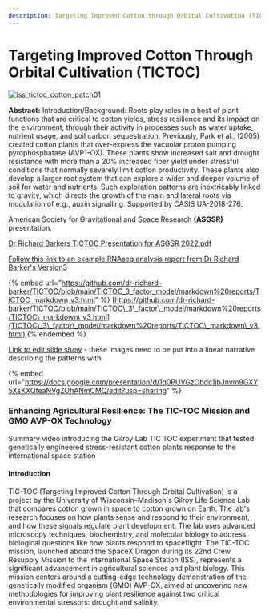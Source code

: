 ```yaml
---
description: Targeting Improved Cotton through Orbital Cultivation (TIC TOC)
---
```


# Targeting Improved Cotton Through Orbital Cultivation (TICTOC)

![iss\_tictoc\_cotton\_patch01](https://github.com/dr-richard-barker/TICTOC/assets/8679982/0404bd1f-990f-4055-9ba9-f59acc6fcac4)

**Abstract:** Introduction/Background: Roots play roles in a host of plant functions that are critical to cotton yields, stress resilience and its impact on the environment, through their activity in processes such as water uptake, nutrient usage, and soil carbon sequestration. Previously, Park et al., (2005) created cotton plants that over-express the vacuolar proton pumping pyrophosphatase (AVP1-OX). These plants show increased salt and drought resistance with more than a 20% increased fiber yield under stressful conditions that normally severely limit cotton productivity. These plants also develop a larger root system that can explore a wider and deeper volume of soil for water and nutrients. Such exploration patterns are inextricably linked to gravity, which directs the growth of the main and lateral roots via modulation of e.g., auxin signalling. Supported by CASIS UA-2018-276.



American Society for Gravitational and Space Research **(ASGSR)** presentation.

[Dr Richard Barkers TICTOC Presentation for ASGSR 2022.pdf](https://github.com/dr-richard-barker/TICTOC/files/14593857/DRB.ASGSR.TICTOC.Final.Version.pdf)

[Follow this link to an example RNAseq analysis report from Dr Richard Barker's Version3](TICTOC\_3\_factor\_model/markdown%20reports/TICTOC\_markdown\_v3.html)

{% embed url="https://github.com/dr-richard-barker/TICTOC/blob/main/TICTOC_3_factor_model/markdown%20reports/TICTOC_markdown_v3.html" %}
[https://github.com/dr-richard-barker/TICTOC/blob/main/TICTOC\_3\_factor\_model/markdown%20reports/TICTOC\_markdown\_v3.html](TICTOC\_3\_factor\_model/markdown%20reports/TICTOC\_markdown\_v3.html)
{% endembed %}

[Link to edit slide show](https://docs.google.com/presentation/d/1q0PUVGzObdc1jbJnvm9GXY5XsKXQfeaNVgZOhANmCMQ/edit?usp=sharing) - these images need to be put into a linear narrative describing the patterns with.&#x20;

{% embed url="https://docs.google.com/presentation/d/1q0PUVGzObdc1jbJnvm9GXY5XsKXQfeaNVgZOhANmCMQ/edit?usp=sharing" %}



### Enhancing Agricultural Resilience: The TIC-TOC Mission and GMO AVP-OX Technology <a href="#enhancing-agricultural-resilience-the-tic-toc-mission-and-gmo-avp-ox-technology" id="enhancing-agricultural-resilience-the-tic-toc-mission-and-gmo-avp-ox-technology"></a>

Summary video introducing the Gilroy Lab TIC TOC experiment that tested genetically engineered stress-resistant cotton plants response to the international space station

#### Introduction <a href="#introduction" id="introduction"></a>

TIC-TOC (Targeting Improved Cotton Through Orbital Cultivation) is a project by the University of Wisconsin–Madison's Gilroy Life Science Lab that compares cotton grown in space to cotton grown on Earth. The lab's research focuses on how plants sense and respond to their environment, and how these signals regulate plant development. The lab uses advanced microscopy techniques, biochemistry, and molecular biology to address biological questions like how plants respond to spaceflight. The TIC-TOC mission, launched aboard the SpaceX Dragon during its 22nd Crew Resupply Mission to the International Space Station (ISS), represents a significant advancement in agricultural sciences and plant biology. This mission centers around a cutting-edge technology demonstration of the genetically modified organism (GMO) AVP-OX, aimed at uncovering new methodologies for improving plant resilience against two critical environmental stressors: drought and salinity.

